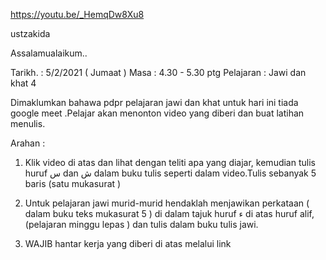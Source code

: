 https://youtu.be/_HemqDw8Xu8

ustzakida

Assalamualaikum..

Tarikh.   : 5/2/2021 ( Jumaat )
Masa     : 4.30 - 5.30 ptg
Pelajaran : Jawi dan khat 4

Dimaklumkan bahawa pdpr pelajaran jawi dan khat  untuk hari ini tiada google meet .Pelajar akan menonton video yang diberi dan buat latihan menulis.

Arahan : 
1. Klik video di atas dan lihat dengan teliti apa yang diajar, kemudian tulis huruf س dan ش dalam buku tulis seperti dalam video.Tulis sebanyak 5 baris (satu mukasurat )

2. Untuk pelajaran jawi murid-murid hendaklah menjawikan perkataan ( dalam buku teks mukasurat 5 ) di dalam tajuk huruf ء di atas huruf alif, (pelajaran minggu lepas ) dan tulis dalam buku tulis jawi.

3. WAJIB hantar kerja yang diberi di atas melalui link 
